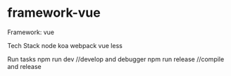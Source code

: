 # framework-vue
Framework: vue

Tech Stack
    node
    koa
    webpack
    vue
    less

Run tasks
    npm run dev //develop and debugger
    npm run release //compile and release